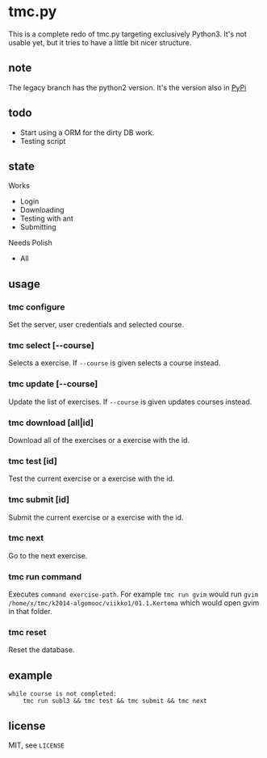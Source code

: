 tmc.py
======

This is a complete redo of tmc.py targeting exclusively Python3. It's not usable
yet, but it tries to have a little bit nicer structure.

note
----

The legacy branch has the python2 version. It's the version also in [PyPi](https://pypi.python.org/pypi/tmc/0.2.2)

todo
----

* Start using a ORM for the dirty DB work.
* Testing script

state
-----

Works

* Login
* Downloading
* Testing with ant
* Submitting

Needs Polish

* All

usage
----

### tmc configure

Set the server, user credentials and selected course.

### tmc select [--course]

Selects a exercise. If `--course` is given selects a course instead.

### tmc update [--course]

Update the list of exercises. If `--course` is given updates courses instead.

### tmc download [all|id]

Download all of the exercises or a exercise with the id.

### tmc test [id]

Test the current exercise or a exercise with the id.

### tmc submit [id]

Submit the current exercise or a exercise with the id.

### tmc next

Go to the next exercise.

### tmc run command

Executes `command exercise-path`. For example `tmc run gvim` would run
`gvim /home/x/tmc/k2014-algomooc/viikko1/01.1.Kertoma` which would open gvim
in that folder.

### tmc reset

Reset the database.



example
-------

    while course is not completed:
        tmc run subl3 && tmc test && tmc submit && tmc next

license
-------

MIT, see `LICENSE`
